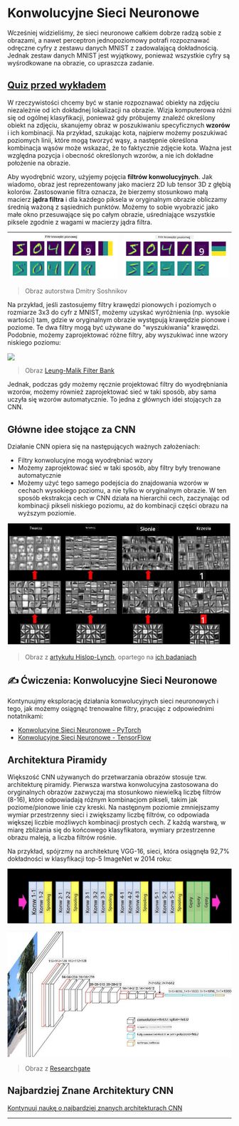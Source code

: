 <!--
CO_OP_TRANSLATOR_METADATA:
{
  "original_hash": "a560d5b845962cf33dc102266e409568",
  "translation_date": "2025-09-23T13:51:01+00:00",
  "source_file": "lessons/4-ComputerVision/07-ConvNets/README.md",
  "language_code": "pl"
}
-->
# Konwolucyjne Sieci Neuronowe

Wcześniej widzieliśmy, że sieci neuronowe całkiem dobrze radzą sobie z obrazami, a nawet perceptron jednopoziomowy potrafi rozpoznawać odręczne cyfry z zestawu danych MNIST z zadowalającą dokładnością. Jednak zestaw danych MNIST jest wyjątkowy, ponieważ wszystkie cyfry są wyśrodkowane na obrazie, co upraszcza zadanie.

## [Quiz przed wykładem](https://ff-quizzes.netlify.app/en/ai/quiz/13)

W rzeczywistości chcemy być w stanie rozpoznawać obiekty na zdjęciu niezależnie od ich dokładnej lokalizacji na obrazie. Wizja komputerowa różni się od ogólnej klasyfikacji, ponieważ gdy próbujemy znaleźć określony obiekt na zdjęciu, skanujemy obraz w poszukiwaniu specyficznych **wzorów** i ich kombinacji. Na przykład, szukając kota, najpierw możemy poszukiwać poziomych linii, które mogą tworzyć wąsy, a następnie określona kombinacja wąsów może wskazać, że to faktycznie zdjęcie kota. Ważna jest względna pozycja i obecność określonych wzorów, a nie ich dokładne położenie na obrazie.

Aby wyodrębnić wzory, użyjemy pojęcia **filtrów konwolucyjnych**. Jak wiadomo, obraz jest reprezentowany jako macierz 2D lub tensor 3D z głębią kolorów. Zastosowanie filtra oznacza, że bierzemy stosunkowo małą macierz **jądra filtra** i dla każdego piksela w oryginalnym obrazie obliczamy średnią ważoną z sąsiednich punktów. Możemy to sobie wyobrazić jako małe okno przesuwające się po całym obrazie, uśredniające wszystkie piksele zgodnie z wagami w macierzy jądra filtra.

![Filtr krawędzi pionowych](../../../../../translated_images/filter-vert.b7148390ca0bc356ddc7e55555d2481819c1e86ddde9dce4db5e71a69d6f887f.pl.png) | ![Filtr krawędzi poziomych](../../../../../translated_images/filter-horiz.59b80ed4feb946efbe201a7fe3ca95abb3364e266e6fd90820cb893b4d3a6dda.pl.png)
----|----

> Obraz autorstwa Dmitry Soshnikov

Na przykład, jeśli zastosujemy filtry krawędzi pionowych i poziomych o rozmiarze 3x3 do cyfr z MNIST, możemy uzyskać wyróżnienia (np. wysokie wartości) tam, gdzie w oryginalnym obrazie występują krawędzie pionowe i poziome. Te dwa filtry mogą być używane do "wyszukiwania" krawędzi. Podobnie, możemy zaprojektować różne filtry, aby wyszukiwać inne wzory niskiego poziomu:

<img src="images/lmfilters.jpg" width="500" align="center"/>

> Obraz [Leung-Malik Filter Bank](https://www.robots.ox.ac.uk/~vgg/research/texclass/filters.html)

Jednak, podczas gdy możemy ręcznie projektować filtry do wyodrębniania wzorów, możemy również zaprojektować sieć w taki sposób, aby sama uczyła się wzorów automatycznie. To jedna z głównych idei stojących za CNN.

## Główne idee stojące za CNN

Działanie CNN opiera się na następujących ważnych założeniach:

* Filtry konwolucyjne mogą wyodrębniać wzory
* Możemy zaprojektować sieć w taki sposób, aby filtry były trenowane automatycznie
* Możemy użyć tego samego podejścia do znajdowania wzorów w cechach wysokiego poziomu, a nie tylko w oryginalnym obrazie. W ten sposób ekstrakcja cech w CNN działa na hierarchii cech, zaczynając od kombinacji pikseli niskiego poziomu, aż do kombinacji części obrazu na wyższym poziomie.

![Hierarchiczna Ekstrakcja Cech](../../../../../translated_images/FeatureExtractionCNN.d9b456cbdae7cb643fde3032b81b2940e3cf8be842e29afac3f482725ba7f95c.pl.png)

> Obraz z [artykułu Hislop-Lynch](https://www.semanticscholar.org/paper/Computer-vision-based-pedestrian-trajectory-Hislop-Lynch/26e6f74853fc9bbb7487b06dc2cf095d36c9021d), opartego na [ich badaniach](https://dl.acm.org/doi/abs/10.1145/1553374.1553453)

## ✍️ Ćwiczenia: Konwolucyjne Sieci Neuronowe

Kontynuujmy eksplorację działania konwolucyjnych sieci neuronowych i tego, jak możemy osiągnąć trenowalne filtry, pracując z odpowiednimi notatnikami:

* [Konwolucyjne Sieci Neuronowe - PyTorch](ConvNetsPyTorch.ipynb)
* [Konwolucyjne Sieci Neuronowe - TensorFlow](ConvNetsTF.ipynb)

## Architektura Piramidy

Większość CNN używanych do przetwarzania obrazów stosuje tzw. architekturę piramidy. Pierwsza warstwa konwolucyjna zastosowana do oryginalnych obrazów zazwyczaj ma stosunkowo niewielką liczbę filtrów (8-16), które odpowiadają różnym kombinacjom pikseli, takim jak poziome/pionowe linie czy kreski. Na następnym poziomie zmniejszamy wymiar przestrzenny sieci i zwiększamy liczbę filtrów, co odpowiada większej liczbie możliwych kombinacji prostych cech. Z każdą warstwą, w miarę zbliżania się do końcowego klasyfikatora, wymiary przestrzenne obrazu maleją, a liczba filtrów rośnie.

Na przykład, spójrzmy na architekturę VGG-16, sieci, która osiągnęła 92,7% dokładności w klasyfikacji top-5 ImageNet w 2014 roku:

![Warstwy ImageNet](../../../../../translated_images/vgg-16-arch1.d901a5583b3a51baeaab3e768567d921e5d54befa46e1e642616c5458c934028.pl.jpg)

![Piramida ImageNet](../../../../../translated_images/vgg-16-arch.64ff2137f50dd49fdaa786e3f3a975b3f22615efd13efb19c5d22f12e01451a1.pl.jpg)

> Obraz z [Researchgate](https://www.researchgate.net/figure/Vgg16-model-structure-To-get-the-VGG-NIN-model-we-replace-the-2-nd-4-th-6-th-7-th_fig2_335194493)

## Najbardziej Znane Architektury CNN

[Kontynuuj naukę o najbardziej znanych architekturach CNN](CNN_Architectures.md)

---

